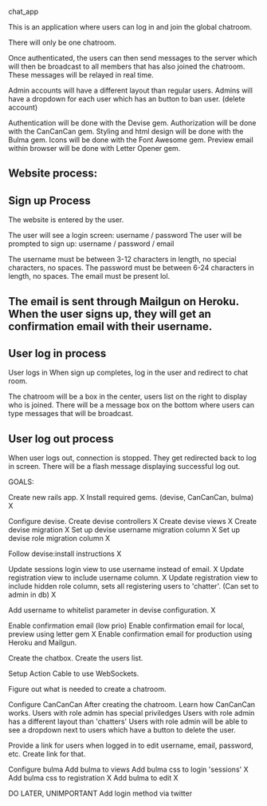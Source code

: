 chat_app

This is an application where users can log in and join the global chatroom.

There will only be one chatroom.

Once authenticated, the users can then send messages to the server which will then be broadcast to all members that has also joined the chatroom.
These messages will be relayed in real time.

Admin accounts will have a different layout than regular users.
Admins will have a dropdown for each user which has an button to ban user. (delete account)

Authentication will be done with the Devise gem.
Authorization will be done with the CanCanCan gem.
Styling and html design will be done with the Bulma gem.
Icons will be done with the Font Awesome gem.
Preview email within browser will be done with Letter Opener gem.


Website process:
------------------

Sign up Process
---------------
The website is entered by the user.

The user will see a login screen: username / password
The user will be prompted to sign up: username / password / email

The username must be between 3-12 characters in length, no special characters, no spaces.
The password must be between 6-24 characters in length, no spaces.
The email must be present lol.

The email is sent through Mailgun on Heroku.
When the user signs up, they will get an confirmation email with their username.
---------------

User log in process
-------------------

User logs in
When sign up completes, log in the user and redirect to chat room.


The chatroom will be a box in the center, users list on the right to display who is joined.
There will be a message box on the bottom where users can type messages that will be broadcast.


User log out process
--------------------

When user logs out, connection is stopped. They get redirected back to log in screen.
There will be a flash message displaying successful log out.




GOALS:

Create new rails app. X
Install required gems. (devise, CanCanCan, bulma) X

Configure devise.
  Create devise controllers X
  Create devise views X
  Create devise migration X
  Set up devise username migration column X
  Set up devise role migration column X
  
  Follow devise:install instructions X

  Update sessions login view to use username instead of email. X
  Update registration view to include username column. X
  Update registration view to include hidden role column, sets all registering users to 'chatter'. (Can set to admin in db) X

  Add username to whitelist parameter in devise configuration. X


  Enable confirmation email (low prio) 
     Enable confirmation email for local, preview using letter gem X
     Enable confirmation email for production using Heroku and Mailgun.


Create the chatbox.
Create the users list.

Setup Action Cable to use WebSockets.

Figure out what is needed to create a chatroom.




Configure CanCanCan After creating the chatroom.
  Learn how CanCanCan works.
  Users with role admin has special priviledges
  Users with role admin has a different layout than 'chatters'
  Users with role admin will be able to see a dropdown next to users which have a button to delete the user.


Provide a link for users when logged in to edit username, email, password, etc.
  Create link for that.


Configure bulma
  Add bulma to views
    Add bulma css to login 'sessions' X
    Add bulma css to registration X
    Add bulma to edit X



DO LATER, UNIMPORTANT
Add login method via twitter

